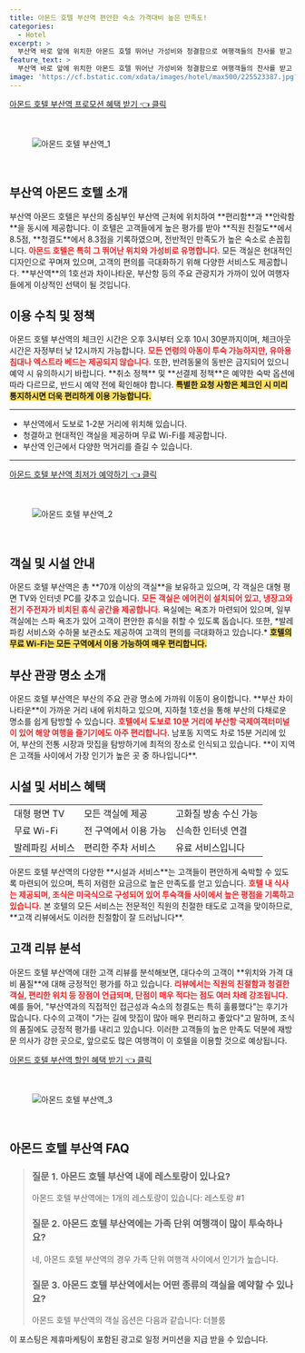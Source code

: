 ```yaml
---
title: 아몬드 호텔 부산역 편안한 숙소 가격대비 높은 만족도!
categories:
  - Hotel
excerpt: >
  부산역 바로 앞에 위치한 아몬드 호텔 뛰어난 가성비와 청결함으로 여행객들의 찬사를 받고 있습니다. 친절한 직원과 현대적인 시설은 물론 편안한 잠자리를 보장하는 이곳에서 특별한 숙박을 경험하세요!
feature_text: >
  부산역 바로 앞에 위치한 아몬드 호텔 뛰어난 가성비와 청결함으로 여행객들의 찬사를 받고 있습니다. 친절한 직원과 현대적인 시설은 물론 편안한 잠자리를 보장하는 이곳에서 특별한 숙박을 경험하세요!
image: 'https://cf.bstatic.com/xdata/images/hotel/max500/225523387.jpg?k=a21b335bc9ab33af9d2f82febaad126f5af09aacb3e1c852d01f123cc05f89b2&o=&hp=1'
---
```


<p><a class="modoo-button" href="https://tinyurl.com/28mv72jb" rel="nofollow noopener">아몬드 호텔 부산역 프로모션 혜택 받기 👈 클릭</a></p><br/>
<figure class="image"><img alt="아몬드 호텔 부산역_1" src="https://cf.bstatic.com/xdata/images/hotel/max1024x768/240869749.jpg?k=54a33d7f79a6edae21a923e6fdf0c57903c417ccad5c51e110274fe533bfccf8&amp;o=&amp;hp=1"/></figure><br/>

<h2 id="부산역_아몬드_호텔_소개">부산역 아몬드 호텔 소개</h2>
<p>부산역 아몬드 호텔은 부산의 중심부인 부산역 근처에 위치하여 **편리함**과 **안락함**을 동시에 제공합니다. 이 호텔은 고객들에게 높은 평가를 받아 **직원 친절도**에서 8.5점, **청결도**에서 8.3점을 기록하였으며, 전반적인 만족도가 높은 숙소로 손꼽힙니다. <b><span style="color: #ee2323;">아몬드 호텔은 특히 그 뛰어난 위치와 가성비로 유명합니다.</span></b> 모든 객실은 현대적인 디자인으로 꾸며져 있으며, 고객의 편의를 극대화하기 위해 다양한 서비스도 제공합니다. **부산역**의 1호선과 차이나타운, 부산항 등의 주요 관광지가 가까이 있어 여행자들에게 이상적인 선택이 될 것입니다.</p>
<h2 id="이용_수칙_및_정책">이용 수칙 및 정책</h2>
<p>아몬드 호텔 부산역의 체크인 시간은 오후 3시부터 오후 10시 30분까지이며, 체크아웃 시간은 자정부터 낮 12시까지 가능합니다. <b><span style="color: #ee2323;">모든 연령의 아동이 투숙 가능하지만, 유아용 침대나 엑스트라 베드는 제공되지 않습니다.</span></b> 또한, 반려동물의 동반은 금지되어 있으니 예약 시 유의하시기 바랍니다. **취소 정책** 및 **선결제 정책**은 예약한 숙박 옵션에 따라 다르므로, 반드시 예약 전에 확인해야 합니다. <b><span style="background-color: #ffe066;">특별한 요청 사항은 체크인 시 미리 통지하시면 더욱 편리하게 이용 가능합니다.</span></b></p>
<hr/>
<ul>
<li>부산역에서 도보로 1-2분 거리에 위치해 있습니다.</li>
<li>청결하고 현대적인 객실을 제공하며 무료 Wi-Fi를 제공합니다.</li>
<li>부산역 인근에서 다양한 먹거리를 즐길 수 있습니다.</li>
</ul>
<hr/>
<p><a class="modoo-button" href="https://tinyurl.com/28mv72jb" rel="nofollow noopener">아몬드 호텔 부산역 최저가 예약하기 👈 클릭</a></p><br/>
<figure class="image"><img alt="아몬드 호텔 부산역_2" src="https://cf.bstatic.com/xdata/images/hotel/max500/225523387.jpg?k=a21b335bc9ab33af9d2f82febaad126f5af09aacb3e1c852d01f123cc05f89b2&amp;o=&amp;hp=1"/></figure><br/>
<h2 id="객실_및_시설_안내">객실 및 시설 안내</h2>
<p>아몬드 호텔 부산역은 총 **70개 이상의 객실**을 보유하고 있으며, 각 객실은 대형 평면 TV와 인터넷 PC를 갖추고 있습니다. <b><span style="color: #ee2323;">모든 객실은 에어컨이 설치되어 있고, 냉장고와 전기 주전자가 비치된 휴식 공간을 제공합니다.</span></b> 욕실에는 욕조가 마련되어 있으며, 일부 객실에는 스파 욕조가 있어 고객이 편안한 휴식을 취할 수 있도록 돕습니다. 또한, *발레파킹 서비스와 수하물 보관소도 제공하여 고객의 편의를 극대화하고 있습니다.* <b><span style="background-color: #ffe066;">호텔의 무료 Wi-Fi는 모든 구역에서 이용 가능하여 매우 편리합니다.</span></b></p>
<h2 id="관광_명소_소개">부산 관광 명소 소개</h2>
<p>아몬드 호텔 부산역은 부산의 주요 관광 명소에 가까워 이동이 용이합니다. **부산 차이나타운**이 가까운 거리 내에 위치하고 있으며, 지하철 1호선을 통해 부산의 다채로운 명소를 쉽게 탐방할 수 있습니다. <b><span style="color: #ee2323;">호텔에서 도보로 10분 거리에 부산항 국제여객터미널이 있어 해양 여행을 즐기기에도 아주 편리합니다.</span></b> 남포동 지역도 차로 15분 거리에 있어, 부산의 전통 시장과 맛집을 탐방하기에 최적의 장소로 인식되고 있습니다. **이 지역은 고객들 사이에서 가장 인기가 높은 곳 중 하나입니다**.</p>
<h2 id="시설_및_서비스_혜택">시설 및 서비스 혜택</h2>
<table>
<tr>
<td>대형 평면 TV</td>
<td>모든 객실에 제공</td>
<td>고화질 방송 수신 가능</td>
</tr>
<tr>
<td>무료 Wi-Fi</td>
<td>전 구역에서 이용 가능</td>
<td>신속한 인터넷 연결</td>
</tr>
<tr>
<td>발레파킹 서비스</td>
<td>편리한 주차 서비스</td>
<td>유료 서비스입니다</td>
</tr>
</table>
<p>아몬드 호텔 부산역의 다양한 **시설과 서비스**는 고객들이 편안하게 숙박할 수 있도록 마련되어 있으며, 특히 저렴한 요금으로 높은 만족도를 얻고 있습니다. <b><span style="color: #ee2323;">호텔 내 식사는 제공되며, 조식은 미국식으로 구성되어 있어 투숙객들 사이에서 높은 평점을 기록하고 있습니다.</span></b> 본 호텔의 모든 서비스는 전문적인 직원의 친절한 태도로 고객을 맞이하므로, **고객 리뷰에서도 이러한 친절함이 잘 드러납니다**.</p>
<h2 id="고객_리뷰_분석">고객 리뷰 분석</h2>
<p>아몬드 호텔 부산역에 대한 고객 리뷰를 분석해보면, 대다수의 고객이 **위치와 가격 대비 품질**에 대해 긍정적인 평가를 하고 있습니다. <b><span style="color: #ee2323;">리뷰에서는 직원의 친절함과 청결한 객실, 편리한 위치 등 장점이 언급되며, 단점이 매우 적다는 점도 여러 차례 강조됩니다.</span></b> 예를 들어, "부산역과의 직접적인 접근성과 숙소의 청결도는 특히 훌륭했다"는 후기가 많습니다. 다수의 고객이 "가는 길에 맛집이 많아 매우 편리하고 좋았다"고 말하며, 조식의 품질에도 긍정적 평가를 내리고 있습니다. 이러한 고객들의 높은 만족도 덕분에 재방문 의사가 강한 곳으로, 앞으로도 많은 여행객이 이 호텔을 이용할 것으로 예상됩니다.</p>

<p><a class="modoo-button" href="https://tinyurl.com/28mv72jb" rel="nofollow noopener">아몬드 호텔 부산역 할인 혜택 받기 👈 클릭</a></p><br>

<figure class="image"><img src="https://cf.bstatic.com/xdata/images/hotel/max500/225521650.jpg?k=2e95842475855b93b776aa85d0d447e6970f1ca2636f8f0e2bab87fd5b203269&o=&hp=1" alt="아몬드 호텔 부산역_3"></figure><br>
<h2 id="아몬드 호텔 부산역_FAQ">아몬드 호텔 부산역 FAQ</h2>
<div itemscope="" itemtype="https://schema.org/FAQPage"> 
<blockquote> 
<div itemscope="" itemprop="mainEntity" itemtype="https://schema.org/Question"> 
<h3 id="질문_1" itemprop="name">질문 1. 아몬드 호텔 부산역 내에 레스토랑이 있나요?</h3> 
<div itemscope="" itemprop="acceptedAnswer" itemtype="https://schema.org/Answer"> 
<span itemprop="text"> 
<p>아몬드 호텔 부산역에는 1개의 레스토랑이 있습니다: 레스토랑 #1</p> 
</span> 
</div> 
</div> 

<div itemscope="" itemprop="mainEntity" itemtype="https://schema.org/Question"> 
<h3 id="질문_2" itemprop="name">질문 2. 아몬드 호텔 부산역에는 가족 단위 여행객이 많이 투숙하나요?</h3> 
<div itemscope="" itemprop="acceptedAnswer" itemtype="https://schema.org/Answer"> 
<span itemprop="text"> 
<p>네, 아몬드 호텔 부산역의 경우 가족 단위 여행객 사이에서 인기가 높습니다.</p> 
</span> 
</div> 
</div> 

<div itemscope="" itemprop="mainEntity" itemtype="https://schema.org/Question"> 
<h3 id="질문_3" itemprop="name">질문 3. 아몬드 호텔 부산역에서는 어떤 종류의 객실을 예약할 수 있나요?</h3> 
<div itemscope="" itemprop="acceptedAnswer" itemtype="https://schema.org/Answer"> 
<span itemprop="text"> 
<p>아몬드 호텔 부산역의 객실 옵션은 다음과 같습니다: 더블룸</p> 
</span> 
</div> 
</div> 
</blockquote> 
</div><p>이 포스팅은 제휴마케팅이 포함된 광고로 일정 커미션을 지급 받을 수 있습니다.</p>

